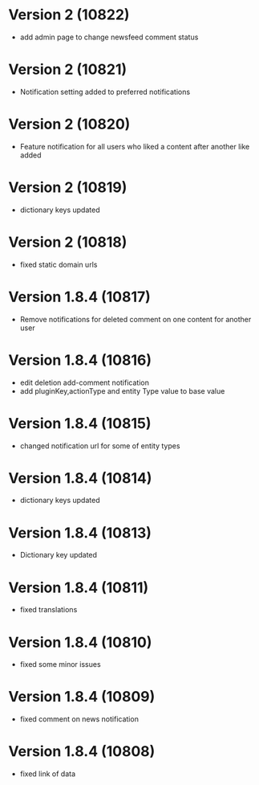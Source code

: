# Version 2 (10822)
- add admin page to change newsfeed comment status 

# Version 2 (10821)
- Notification setting added to preferred notifications

# Version 2 (10820)
- Feature notification for all users who liked a content after another like added

# Version 2 (10819)
- dictionary keys updated

# Version 2 (10818)
- fixed static domain urls

# Version 1.8.4 (10817)
- Remove notifications for deleted comment on one content for another user

# Version 1.8.4 (10816)
- edit deletion add-comment notification
- add pluginKey,actionType and entity Type value to base value

# Version 1.8.4 (10815)
- changed notification url for some of entity types

# Version 1.8.4 (10814)
- dictionary keys updated

# Version 1.8.4 (10813)
- Dictionary key updated

# Version 1.8.4 (10811)
- fixed translations

# Version 1.8.4 (10810)
- fixed some minor issues

# Version 1.8.4 (10809)
- fixed comment on news notification

# Version 1.8.4 (10808)
- fixed link of data


